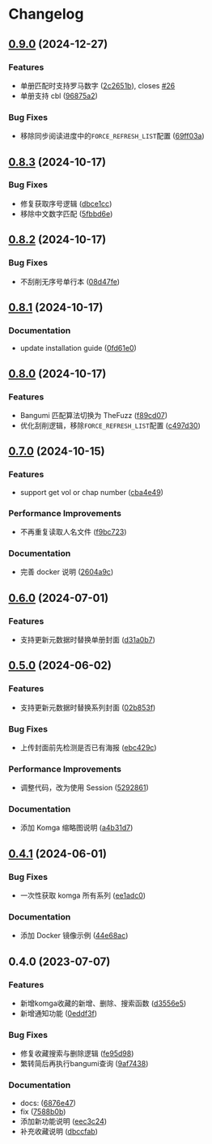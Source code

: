 # Changelog

## [0.9.0](https://github.com/chu-shen/BangumiKomga/compare/v0.8.3...v0.9.0) (2024-12-27)


### Features

* 单册匹配时支持罗马数字 ([2c2651b](https://github.com/chu-shen/BangumiKomga/commit/2c2651b9de220b271c5c3993bd094cf1b62d0351)), closes [#26](https://github.com/chu-shen/BangumiKomga/issues/26)
* 单册支持 cbl ([96875a2](https://github.com/chu-shen/BangumiKomga/commit/96875a2b19c3203df4e5239fb2317e3222f589d6))


### Bug Fixes

* 移除同步阅读进度中的`FORCE_REFRESH_LIST`配置 ([69ff03a](https://github.com/chu-shen/BangumiKomga/commit/69ff03ae76bc39a006844e829a2a58a15cd96c88))

## [0.8.3](https://github.com/chu-shen/BangumiKomga/compare/v0.8.2...v0.8.3) (2024-10-17)


### Bug Fixes

* 修复获取序号逻辑 ([dbce1cc](https://github.com/chu-shen/BangumiKomga/commit/dbce1cca8197734b2b8def339bd15f07a3641fd4))
* 移除中文数字匹配 ([5fbbd6e](https://github.com/chu-shen/BangumiKomga/commit/5fbbd6e6c18faaeb0696463373412db8c09703e2))

## [0.8.2](https://github.com/chu-shen/BangumiKomga/compare/v0.8.1...v0.8.2) (2024-10-17)


### Bug Fixes

* 不刮削无序号单行本 ([08d47fe](https://github.com/chu-shen/BangumiKomga/commit/08d47fe42a79b2597b8f822450490d92b169a138))

## [0.8.1](https://github.com/chu-shen/BangumiKomga/compare/v0.8.0...v0.8.1) (2024-10-17)


### Documentation

* update installation guide ([0fd61e0](https://github.com/chu-shen/BangumiKomga/commit/0fd61e0b2df6f6fb7cd7f23c18cf0ae07a937997))

## [0.8.0](https://github.com/chu-shen/BangumiKomga/compare/v0.7.0...v0.8.0) (2024-10-17)


### Features

* Bangumi 匹配算法切换为 TheFuzz ([f89cd07](https://github.com/chu-shen/BangumiKomga/commit/f89cd07644946b90cab0e403d6086dcba3e69e21))
* 优化刮削逻辑，移除`FORCE_REFRESH_LIST`配置 ([c497d30](https://github.com/chu-shen/BangumiKomga/commit/c497d3076b0645166e04b7bbfd1e5573e8ed6b18))

## [0.7.0](https://github.com/chu-shen/BangumiKomga/compare/v0.6.0...v0.7.0) (2024-10-15)


### Features

* support get vol or chap number ([cba4e49](https://github.com/chu-shen/BangumiKomga/commit/cba4e495797f5e82e3f69e108740856d8a71c2e5))


### Performance Improvements

* 不再重复读取人名文件 ([f9bc723](https://github.com/chu-shen/BangumiKomga/commit/f9bc72345a3d411307b74be8b5553dfce52fd8a4))


### Documentation

* 完善 docker 说明 ([2604a9c](https://github.com/chu-shen/BangumiKomga/commit/2604a9c21b2d9313f808c6b0ada687b00d45f585))

## [0.6.0](https://github.com/chu-shen/BangumiKomga/compare/v0.5.0...v0.6.0) (2024-07-01)


### Features

* 支持更新元数据时替换单册封面 ([d31a0b7](https://github.com/chu-shen/BangumiKomga/commit/d31a0b7fa6f5e05591c2ee6082026a28b1b25684))

## [0.5.0](https://github.com/chu-shen/BangumiKomga/compare/v0.4.1...v0.5.0) (2024-06-02)


### Features

* 支持更新元数据时替换系列封面 ([02b853f](https://github.com/chu-shen/BangumiKomga/commit/02b853f88773f1e52c83f942219ba84fa310ed92))


### Bug Fixes

* 上传封面前先检测是否已有海报 ([ebc429c](https://github.com/chu-shen/BangumiKomga/commit/ebc429c8d1b4755d2fb0615be68578bbf69f803d))


### Performance Improvements

* 调整代码，改为使用 Session ([5292861](https://github.com/chu-shen/BangumiKomga/commit/529286169a6ceb4f564eb248ec706f9aba204fc5))


### Documentation

* 添加 Komga 缩略图说明 ([a4b31d7](https://github.com/chu-shen/BangumiKomga/commit/a4b31d7b7b5b70ae2cd3d24797aa394bef3ea70a))

## [0.4.1](https://github.com/chu-shen/BangumiKomga/compare/v0.4.0...v0.4.1) (2024-06-01)


### Bug Fixes

* 一次性获取 komga 所有系列 ([ee1adc0](https://github.com/chu-shen/BangumiKomga/commit/ee1adc06d410c0c677b177c286e2f2bde5bc9819))


### Documentation

* 添加 Docker 镜像示例 ([44e68ac](https://github.com/chu-shen/BangumiKomga/commit/44e68ace5d03540bc1ce5864ad792e9e23cd0891))

## 0.4.0 (2023-07-07)


### Features

* 新增komga收藏的新增、删除、搜索函数 ([d3556e5](https://github.com/chu-shen/BangumiKomga/commit/d3556e515d78f9af6aebda42cfa7e5122f4e09d8))
* 新增通知功能 ([0eddf3f](https://github.com/chu-shen/BangumiKomga/commit/0eddf3f31e6a7701e57fc703b6f2b5f665b3d584))


### Bug Fixes

* 修复收藏搜索与删除逻辑 ([fe95d98](https://github.com/chu-shen/BangumiKomga/commit/fe95d987ae3b5d339c33d3ab698ce140c73cd3a6))
* 繁转简后再执行bangumi查询 ([9af7438](https://github.com/chu-shen/BangumiKomga/commit/9af7438da192d988f1c32d3a25d84a8f35fe7483))


### Documentation

* docs:  ([6876e47](https://github.com/chu-shen/BangumiKomga/commit/6876e478a3ffcaf57c0855502fe6b625c61a5b95))
* fix ([7588b0b](https://github.com/chu-shen/BangumiKomga/commit/7588b0b695e946f7783cf345d6f3dec04085697f))
* 添加新功能说明 ([eec3c24](https://github.com/chu-shen/BangumiKomga/commit/eec3c24fd26a0def0cb5367fce71959a2a4b7be1))
* 补充收藏说明 ([dbccfab](https://github.com/chu-shen/BangumiKomga/commit/dbccfaba5636150799efe9b6a25caed9b6b0faa8))
